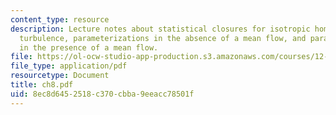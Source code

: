 ```yaml
---
content_type: resource
description: Lecture notes about statistical closures for isotropic homogeneous 3D
  turbulence, parameterizations in the absence of a mean flow, and parameterizations
  in the presence of a mean flow.
file: https://ol-ocw-studio-app-production.s3.amazonaws.com/courses/12-820-turbulence-in-the-ocean-and-atmosphere-spring-2006/8ec8d6452518c370cbba9eeacc78501f_ch8.pdf
file_type: application/pdf
resourcetype: Document
title: ch8.pdf
uid: 8ec8d645-2518-c370-cbba-9eeacc78501f
---
```

